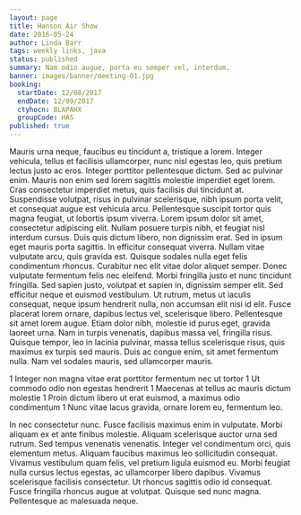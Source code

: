 ```yaml
---
layout: page
title: Hanson Air Show
date: 2016-05-24
author: Linda Barr
tags: weekly links, java
status: published
summary: Nam odio augue, porta eu semper vel, interdum.
banner: images/banner/meeting-01.jpg
booking:
  startDate: 12/08/2017
  endDate: 12/09/2017
  ctyhocn: BLAPAHX
  groupCode: HAS
published: true
---
```

Mauris urna neque, faucibus eu tincidunt a, tristique a lorem. Integer vehicula, tellus et facilisis ullamcorper, nunc nisl egestas leo, quis pretium lectus justo ac eros. Integer porttitor pellentesque dictum. Sed ac pulvinar enim. Mauris non enim sed lorem sagittis molestie imperdiet eget lorem. Cras consectetur imperdiet metus, quis facilisis dui tincidunt at. Suspendisse volutpat, risus in pulvinar scelerisque, nibh ipsum porta velit, et consequat augue est vehicula arcu. Pellentesque suscipit tortor quis magna feugiat, ut lobortis ipsum viverra. Lorem ipsum dolor sit amet, consectetur adipiscing elit. Nullam posuere turpis nibh, et feugiat nisl interdum cursus. Duis quis dictum libero, non dignissim erat. Sed in ipsum eget mauris porta sagittis. In efficitur consequat viverra. Nullam vitae vulputate arcu, quis gravida est. Quisque sodales nulla eget felis condimentum rhoncus. Curabitur nec elit vitae dolor aliquet semper.
Donec vulputate fermentum felis nec eleifend. Morbi fringilla justo et nunc tincidunt fringilla. Sed sapien justo, volutpat et sapien in, dignissim semper elit. Sed efficitur neque et euismod vestibulum. Ut rutrum, metus ut iaculis consequat, neque ipsum hendrerit nulla, non accumsan elit nisi id elit. Fusce placerat lorem ornare, dapibus lectus vel, scelerisque libero. Pellentesque sit amet lorem augue. Etiam dolor nibh, molestie id purus eget, gravida laoreet urna. Nam in turpis venenatis, dapibus massa vel, fringilla risus. Quisque tempor, leo in lacinia pulvinar, massa tellus scelerisque risus, quis maximus ex turpis sed mauris. Duis ac congue enim, sit amet fermentum nulla. Nam vel sodales mauris, sed ullamcorper mauris.

1 Integer non magna vitae erat porttitor fermentum nec ut tortor
1 Ut commodo odio non egestas hendrerit
1 Maecenas at tellus ac mauris dictum molestie
1 Proin dictum libero ut erat euismod, a maximus odio condimentum
1 Nunc vitae lacus gravida, ornare lorem eu, fermentum leo.

In nec consectetur nunc. Fusce facilisis maximus enim in vulputate. Morbi aliquam ex et ante finibus molestie. Aliquam scelerisque auctor urna sed rutrum. Sed tempus venenatis venenatis. Integer vel condimentum orci, quis elementum metus. Aliquam faucibus maximus leo sollicitudin consequat. Vivamus vestibulum quam felis, vel pretium ligula euismod eu. Morbi feugiat nulla cursus lectus egestas, ac ullamcorper libero dapibus. Vivamus scelerisque facilisis consectetur. Ut rhoncus sagittis odio id consequat. Fusce fringilla rhoncus augue at volutpat. Quisque sed nunc magna. Pellentesque ac malesuada neque.
